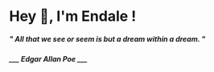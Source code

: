 <h1 title="head"> Hey 👋, I'm Endale !</h1>

**<h5><i>" All that we see or seem is but a dream within a dream. "</i></h5>**

*<b>___ Edgar Allan Poe ___</b>*
